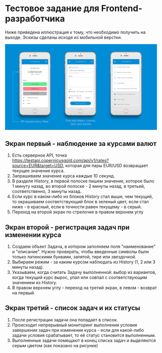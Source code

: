 # Тестовое задание для Frontend-разработчика

Ниже приведена иллюстрация к тому, что необходимо получить на выходе. Эскизы сделаны исходя из мобильной верстки.

![alt text](https://raw.githubusercontent.com/alexeyromanchuk/testtask/master/prototypes.png)

## Экран первый - наблюдение за курсами валют

1. Есть серверное API, точка https://testapi.copernicusgold.com/api/v1/rates?source=EUR&target=USD,
   которая для пары EUR/USD возвращает текущее значение курса.
2. Запрашиваем значение курса каждые 10 секунд.
3. В разделе History, в первой полоске пишем значение, которое было 1 минуту назад, во второй полоске - 2 минуты назад, в третьей, соответственно, 3 минуты назад.
4. Если курс в каком-либо их блоков History стал выше, чем текущий, то окрашиваем соответствующий блок в зеленый цвет, если стал ниже - в красный, если в точности равен текущему - в серый.
5. Переход на второй экран по стрелочке в правом верхнем углу



## Экран второй - регистрация задач при изменении курса

1. Создаем объект Задача, в котором заполняем поля "наименование" и "описание". Нужно проверять, чтобы введенные символы были только латинскими буквами, запятой, тире или звездочкой.
2. Выбираем режим - за каким курсом наблюдать из History (1, 2 или 3 минуты назад).
3. Указываем, когда считать Задачу выполненной: выбор из вариантов, когда текущий курс вырос, упал или совпал с соответствующим значением из History.
4. В правом верхнем углу - переход на третий экран, в левом - возврат на первый.



## Экран третий - список задач и их статусы

1. После регистрации задачи она попадает в список.
2. Происходит непрерывный мониторинг выполнения условия завершения задач при изменении курса - если для какой-либо задачи условия срабатывает, то её статус становится выполненным.
3. Выполненные задачи помещают в конец списка задач и выделяются серым цветом (как показано на рисунке)
